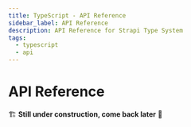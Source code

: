 ```yaml
---
title: TypeScript - API Reference
sidebar_label: API Reference
description: API Reference for Strapi Type System
tags:
  - typescript
  - api
---
```


# API Reference

:building_construction: **Still under construction, come back later** :construction:

